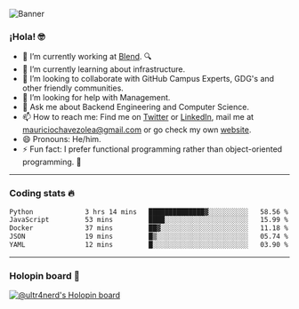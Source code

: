 ![Banner](banner.gif)
### ¡Hola! 🤓

- 🔭 I’m currently working at [Blend](https://blend.com/). 🔍
- 🌱 I’m currently learning about infrastructure.
- 👯 I’m looking to collaborate with GitHub Campus Experts, GDG's and other friendly communities.
- 🤔 I’m looking for help with Management.
- 💬 Ask me about Backend Engineering and Computer Science.
- 📫 How to reach me: Find me on [Twitter](https://twitter.com/ultr4nerd) or [LinkedIn](https://www.linkedin.com/in/ultr4nerd), mail me at [mauriciochavezolea@gmail.com](mailto:mauriciochavezolea@gmail.com) or go check my own [website](https://mauriciochavez.dev).
- 😄 Pronouns: He/him. 
- ⚡ Fun fact: I prefer functional programming rather than object-oriented programming. 🤭
---

### Coding stats 🔥

<!--START_SECTION:waka-->

```txt
Python             3 hrs 14 mins   ██████████████▓░░░░░░░░░░   58.56 %
JavaScript         53 mins         ████░░░░░░░░░░░░░░░░░░░░░   15.99 %
Docker             37 mins         ██▓░░░░░░░░░░░░░░░░░░░░░░   11.18 %
JSON               19 mins         █▒░░░░░░░░░░░░░░░░░░░░░░░   05.74 %
YAML               12 mins         █░░░░░░░░░░░░░░░░░░░░░░░░   03.90 %
```

<!--END_SECTION:waka-->

---

### Holopin board 🦖

[![@ultr4nerd's Holopin board](https://holopin.me/ultr4nerd)](https://holopin.io/@ultr4nerd)
